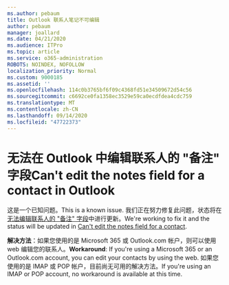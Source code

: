 ```yaml
---
ms.author: pebaum
title: Outlook 联系人笔记不可编辑
author: pebaum
manager: joallard
ms.date: 04/21/2020
ms.audience: ITPro
ms.topic: article
ms.service: o365-administration
ROBOTS: NOINDEX, NOFOLLOW
localization_priority: Normal
ms.custom: 9000185
ms.assetid: ''
ms.openlocfilehash: 114c0b3765bf6f09c4368fd51e34509672d54c56
ms.sourcegitcommit: c6692ce0fa1358ec3529e59ca0ecdfdea4cdc759
ms.translationtype: MT
ms.contentlocale: zh-CN
ms.lasthandoff: 09/14/2020
ms.locfileid: "47722373"
---
```

# <a name="cant-edit-the-notes-field-for-a-contact-in-outlook"></a><span data-ttu-id="eccf3-102">无法在 Outlook 中编辑联系人的 "备注" 字段</span><span class="sxs-lookup"><span data-stu-id="eccf3-102">Can't edit the notes field for a contact in Outlook</span></span>
<span data-ttu-id="eccf3-103">这是一个已知问题。</span><span class="sxs-lookup"><span data-stu-id="eccf3-103">This is a known issue.</span></span> <span data-ttu-id="eccf3-104">我们正在努力修复此问题，状态将在 [无法编辑联系人的 "备注" 字段](https://support.office.com/article/fb8394ce-04ce-48b5-bae4-be46f77f10fe)中进行更新。</span><span class="sxs-lookup"><span data-stu-id="eccf3-104">We're working to fix it and the status will be updated in [Can't edit the notes field for a contact](https://support.office.com/article/fb8394ce-04ce-48b5-bae4-be46f77f10fe).</span></span>

<span data-ttu-id="eccf3-105">**解决方法**：如果您使用的是 Microsoft 365 或 Outlook.com 帐户，则可以使用 web 编辑您的联系人。</span><span class="sxs-lookup"><span data-stu-id="eccf3-105">**Workaround**: If you're using a Microsoft 365 or an Outlook.com account, you can edit your contacts by using the web.</span></span> <span data-ttu-id="eccf3-106">如果您使用的是 IMAP 或 POP 帐户，目前尚无可用的解决方法。</span><span class="sxs-lookup"><span data-stu-id="eccf3-106">If you're using an IMAP or POP account, no workaround is available at this time.</span></span>